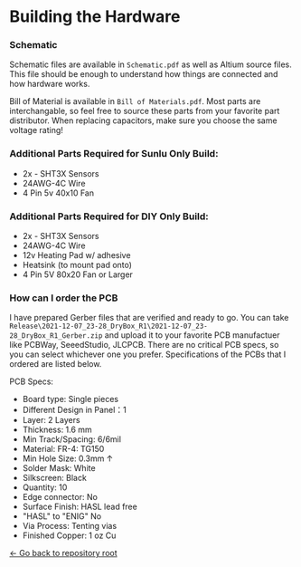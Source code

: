 # Building the Hardware

### Schematic
Schematic files are available in `Schematic.pdf` as well as Altium source files.
This file should be enough to understand how things are connected and how hardware works.

Bill of Material is available in `Bill of Materials.pdf`.
Most parts are interchangable, so feel free to source these parts from your favorite part distributor.
When replacing capacitors, make sure you choose the same voltage rating!

### Additional Parts Required for Sunlu Only Build:
- 2x - SHT3X Sensors
- 24AWG-4C Wire
- 4 Pin 5v 40x10 Fan

### Additional Parts Required for DIY Only Build:
- 2x - SHT3X Sensors
- 24AWG-4C Wire
- 12v Heating Pad w/ adhesive
- Heatsink (to mount pad onto)
- 4 Pin 5V 80x20 Fan or Larger


### How can I order the PCB

I have prepared Gerber files that are verified and ready to go. You can take `Release\2021-12-07_23-28_DryBox_R1\2021-12-07_23-28_DryBox_R1_Gerber.zip` and upload it to your favorite PCB manufactuer like PCBWay, SeeedStudio, JLCPCB.
There are no critical PCB specs, so you can select whichever one you prefer. 
Specifications of the PCBs that I ordered are listed below.

PCB Specs: 
- Board type: Single pieces
- Different Design in Panel：1
- Layer: 2 Layers
- Thickness: 1.6 mm
- Min Track/Spacing: 6/6mil
- Material: FR-4: TG150
- Min Hole Size: 0.3mm ↑
- Solder Mask: White
- Silkscreen: Black
- Quantity: 10
- Edge connector: No
- Surface Finish: HASL lead free
- "HASL" to "ENIG"	No
- Via Process: Tenting vias
- Finished Copper: 1 oz Cu


[<- Go back to repository root](../README.md)
